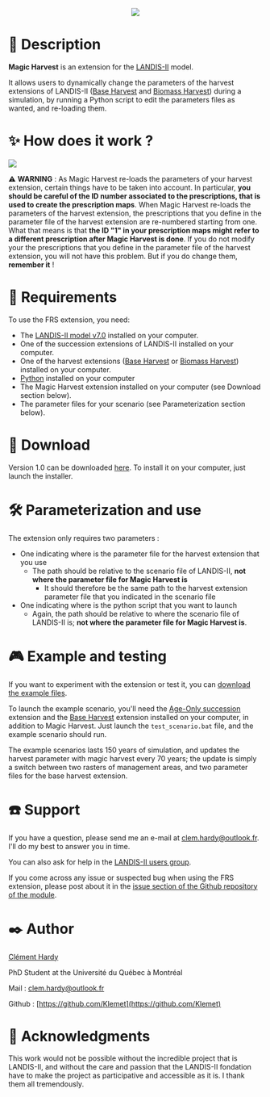 <p align="center">
  <img src="https://raw.githubusercontent.com/Klemet/LANDIS-II-Magic-Harvest/master/screenshots/assets/media/logoMagicHarvest.svg" />
</p>


# 📑 Description

**Magic Harvest** is an extension for the [LANDIS-II](http://www.landis-ii.org/) model.

It allows users to dynamically change the parameters of the harvest extensions of LANDIS-II ([Base Harvest](http://www.landis-ii.org/extensions/base-harvest) and [Biomass Harvest](http://www.landis-ii.org/extensions/biomass-harvest)) during a simulation, by running a Python script to edit the parameters files as wanted, and re-loading them.

# ✨ How does it work ?

<img src="https://raw.githubusercontent.com/Klemet/LANDIS-II-Magic-Harvest/master/screenshots/assets/media/magicHarvestExplanation.svg" />

⚠ **WARNING** : As Magic Harvest re-loads the parameters of your harvest extension, certain things have to be taken into account.
In particular, **you should be careful of the ID number associated to the prescriptions, that is used to create the prescription maps**.
When Magic Harvest re-loads the parameters of the harvest extension, the prescriptions that you define in the parameter file of the harvest extension are re-numbered starting from one.
What that means is that **the ID "1" in your prescription maps might refer to a different prescription after Magic Harvest is done**.
If you do not modify your the prescriptions that you define in the parameter file of the harvest extension, you will not have this problem. But if you do change them, **remember it** !

# 🧱 Requirements

To use the FRS extension, you need:

- The [LANDIS-II model v7.0](http://www.landis-ii.org/install) installed on your computer.
- One of the succession extensions of LANDIS-II installed on your computer.
- One of the harvest extensions ([Base Harvest](http://www.landis-ii.org/extensions/base-harvest) or [Biomass Harvest](http://www.landis-ii.org/extensions/biomass-harvest)) installed on your computer.
- [Python](https://www.python.org/downloads/) installed on your computer
- The Magic Harvest extension installed on your computer (see Download section below).
- The parameter files for your scenario (see Parameterization section below).


# 💾 Download

Version 1.0 can be downloaded [here](https://github.com/Klemet/LANDIS-II-Magic-Harvest/releases/download/1.0/LANDIS-II-V7%20Magic%20harvest%201.0-setup.exe). To install it on your computer, just launch the installer.


# 🛠 Parameterization and use

The extension only requires two parameters :

- One indicating where is the parameter file for the harvest extension that you use
  - The path should be relative to the scenario file of LANDIS-II, **not where the parameter file for Magic Harvest is**
    - It should therefore be the same path to the harvest extension parameter file that you indicated in the scenario file
- One indicating where is the python script that you want to launch
  - Again, the path should be relative to where the scenario file of LANDIS-II is; **not where the parameter file for Magic Harvest is**.


# 🎮 Example and testing

If you want to experiment with the extension or test it, you can [download the example files](https://downgit.github.io/#/home?url=https://github.com/Klemet/LANDIS-II-Magic-Harvest/tree/master/Examples).

To launch the example scenario, you'll need the [Age-Only succession](http://www.landis-ii.org/extensions/age-only-succession) extension and the [Base Harvest](http://www.landis-ii.org/extensions/base-harvest) extension installed on your computer, in addition to Magic Harvest. Just launch the `test_scenario.bat` file, and the example scenario should run.

The example scenarios lasts 150 years of simulation, and updates the harvest parameter with magic harvest every 70 years; the update is simply a switch between two rasters of management areas, and two parameter files for the base harvest extension.


# ☎️ Support

If you have a question, please send me an e-mail at clem.hardy@outlook.fr. I'll do my best to answer you in time.

You can also ask for help in the [LANDIS-II users group](http://www.landis-ii.org/users).

If you come across any issue or suspected bug when using the FRS extension, please post about it in the [issue section of the Github repository of the module](https://github.com/Klemet/LANDIS-II-Magic-Harvest/issues).


# ✒️ Author

[Clément Hardy](http://www.cef-cfr.ca/index.php?n=Membres.ClementHardy)

PhD Student at the Université du Québec à Montréal

Mail : clem.hardy@outlook.fr

Github : [https://github.com/Klemet](https://github.com/Klemet)


# 💚 Acknowledgments

This work would not be possible without the incredible project that is LANDIS-II, and without the care and passion that the LANDIS-II fondation have to make the project as participative and accessible as it is. I thank them all tremendously.